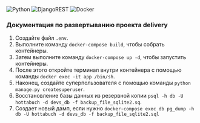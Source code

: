 ![Python](https://img.shields.io/badge/python-3670A0?style=for-the-badge&logo=python&logoColor=ffdd54) 
![DjangoREST](https://img.shields.io/badge/DJANGO-REST-ff1709?style=for-the-badge&logo=django&logoColor=white&color=ff1709&labelColor=gray) 
![Docker](https://img.shields.io/badge/docker-%230db7ed.svg?style=for-the-badge&logo=docker&logoColor=white)
### Документация по развертыванию проекта delivery

1. Создайте файл `.env`.
2. Выполните команду `docker-compose build`, чтобы собрать контейнеры.
3. Затем выполните команду `docker-compose up -d`, чтобы запустить контейнеры.
4. После этого откройте терминал внутри контейнера с помощью команды `docker exec -it app /bin/sh`.
5. Наконец, создайте суперпользователя с помощью команды `python manage.py createsuperuser`.
6. Восстановление базы данных из резервной копии `psql -h db -U hottabuch -d devs_db -f backup_file_sqlite2.sq`.
7. Создает новый дамп, если нужно `docker-compose exec db pg_dump -h db -U hottabuch -d devs_db -f backup_file_sqlite2.sql`
